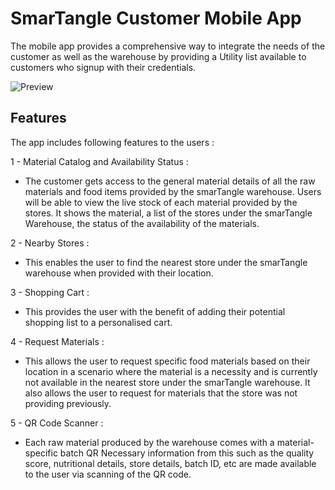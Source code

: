 # SmarTangle Customer Mobile App

The mobile app provides a comprehensive way to integrate the needs of the customer as well as the warehouse by providing a Utility list available to customers who signup with their credentials.

![Preview](https://github.com/rahulsunil2/smarTangle/blob/master/FlutterApp/ibm_hack_try/images/mobile_screenshots.jpeg)

## Features

The app includes following features to the users : 

1 - Material Catalog and Availability Status :  
  - The customer gets access to the general material details of all the raw materials and food items provided by the smarTangle warehouse. Users will be able to view the live stock of each material provided by the stores. It shows the material, a list of the stores under the smarTangle Warehouse, the status of the availability of the materials.
  
2 - Nearby Stores :  
  - This enables the user to find the nearest store under the smarTangle warehouse when provided with their location. 
  
3 - Shopping Cart : 
  - This provides the user with the benefit of adding their potential shopping list to a personalised cart. 
  
4 - Request Materials : 
  - This allows the user to request specific food materials based on their location in a scenario where the material is a necessity and is currently not available in the nearest store under the smarTangle warehouse. It also allows the user to request for materials that the store was not providing previously.
  
5 - QR Code Scanner :
  - Each raw material produced by the warehouse comes with a material-specific batch QR Necessary information from this such as the quality score, nutritional details, store details, batch ID, etc are made available to the user via scanning of the QR code.
  
